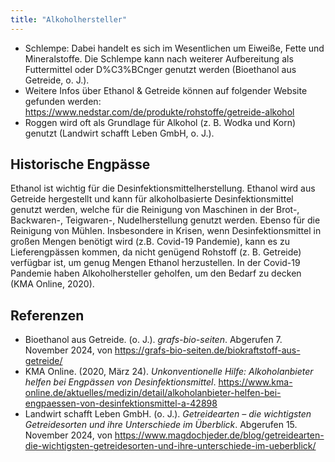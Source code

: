 ```yaml
---
title: "Alkoholhersteller"
---
```


- Schlempe: Dabei handelt es sich im Wesentlichen um Eiweiße, Fette und Mineralstoffe. Die Schlempe kann nach weiterer Aufbereitung als Futtermittel oder D%C3%BCnger genutzt werden (Bioethanol aus Getreide, o. J.).
- Weitere Infos über Ethanol & Getreide können auf folgender Website gefunden werden: <https://www.nedstar.com/de/produkte/rohstoffe/getreide-alkohol>
- Roggen wird oft als Grundlage für Alkohol (z. B. Wodka und Korn) genutzt (Landwirt schafft Leben GmbH, o. J.).


## Historische Engpässe
Ethanol ist wichtig für die Desinfektionsmittelherstellung. Ethanol wird aus Getreide hergestellt und kann für alkoholbasierte Desinfektionsmittel genutzt werden, welche für die Reinigung von Maschinen in der Brot-, Backwaren-, Teigwaren-, Nudelherstellung genutzt werden. Ebenso für die Reinigung von Mühlen. Insbesondere in Krisen, wenn Desinfektionsmittel in großen Mengen benötigt wird (z.B. Covid-19 Pandemie), kann es zu Lieferengpässen kommen, da nicht genügend Rohstoff (z. B. Getreide) verfügbar ist, um genug Mengen Ethanol herzustellen. In der Covid-19 Pandemie haben Alkoholhersteller geholfen, um den Bedarf zu decken (KMA Online, 2020).

## Referenzen
- Bioethanol aus Getreide. (o. J.). *grafs-bio-seiten*. Abgerufen 7. November 2024, von <https://grafs-bio-seiten.de/biokraftstoff-aus-getreide/>
- KMA Online. (2020, März 24). *Unkonventionelle Hilfe: Alkoholanbieter helfen bei Engpässen von Desinfektionsmittel*. <https://www.kma-online.de/aktuelles/medizin/detail/alkoholanbieter-helfen-bei-engpaessen-von-desinfektionsmittel-a-42898>
- Landwirt schafft Leben GmbH. (o. J.). *Getreidearten – die wichtigsten Getreidesorten und ihre Unterschiede im Überblick*. Abgerufen 15. November 2024, von <https://www.magdochjeder.de/blog/getreidearten-die-wichtigsten-getreidesorten-und-ihre-unterschiede-im-ueberblick/>

